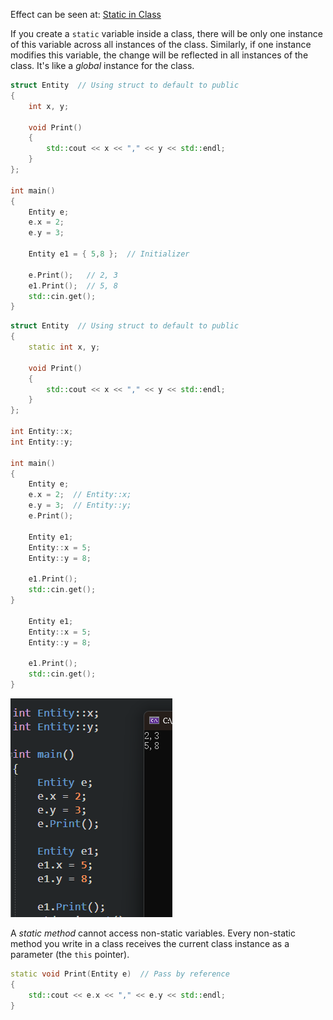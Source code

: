 Effect can be seen at: [Static in Class](21%20Static%20in%20C++.md#^e0f8b6)

If you create a `static` variable inside a class, there will be only one instance of this variable across all instances of the class. Similarly, if one instance modifies this variable, the change will be reflected in all instances of the class. It's like a *global* instance for the class.

```cpp
struct Entity  // Using struct to default to public
{
	int x, y;

	void Print()
	{
		std::cout << x << "," << y << std::endl;
	}
};

int main()
{
	Entity e;
	e.x = 2;
	e.y = 3;

	Entity e1 = { 5,8 };  // Initializer

	e.Print();   // 2, 3
	e1.Print();  // 5, 8
	std::cin.get();
}
```

```cpp
struct Entity  // Using struct to default to public
{
	static int x, y;

	void Print()
	{
		std::cout << x << "," << y << std::endl;
	}
};

int Entity::x;
int Entity::y;

int main()
{
	Entity e;
	e.x = 2;  // Entity::x;
	e.y = 3;  // Entity::y;
	e.Print();

	Entity e1;
	Entity::x = 5;
	Entity::y = 8;

	e1.Print();
	std::cin.get();
}

	Entity e1;
	Entity::x = 5;
	Entity::y = 8;

	e1.Print();
	std::cin.get();
}
```

![](./storage%20bag/Pasted%20image%2020230703002745.png)

A *static method* cannot access non-static variables. Every non-static method you write in a class receives the current class instance as a parameter (the `this` pointer).

```cpp
static void Print(Entity e)  // Pass by reference
{
	std::cout << e.x << "," << e.y << std::endl;
}
```